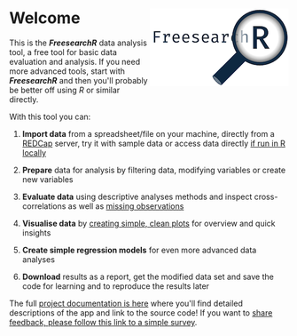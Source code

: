 # Welcome <img src="FreesearchR-logo.png" style="float: right;"/>

This is the ***FreesearchR*** data analysis tool, a free tool for basic data evaluation and analysis. If you need more advanced tools, start with ***FreesearchR*** and then you'll probably be better off using *R* or similar directly.

With this tool you can:

1.  **Import data** from a spreadsheet/file on your machine, directly from a [REDCap](https://projectredcap.org/ "Read more on the data capture tool REDCap") server, try it with sample data or access data directly [if run in R locally](https://agdamsbo.github.io/FreesearchR//#run-locally-on-your-own-machine "Read about running FreesearchR on your local machine")

2.  **Prepare** data for analysis by filtering data, modifying variables or create new variables

3.  **Evaluate data** using descriptive analyses methods and inspect cross-correlations as well as [missing observations](https://agdamsbo.github.io/FreesearchR/articles/missingness.html "Read more about missing data")

4.  **Visualise data** by [creating simple, clean plots](https://agdamsbo.github.io/FreesearchR/articles/visuals.html "See available plot types") for overview and quick insights

5.  **Create simple regression models** for even more advanced data analyses

6.  **Download** results as a report, get the modified data set and save the code for learning and to reproduce the results later

The full [project documentation is here](https://agdamsbo.github.io/FreesearchR/) where you'll find detailed descriptions of the app and link to the source code! If you want to [share feedback, please follow this link to a simple survey](https://redcap.au.dk/surveys/?s=JPCLPTXYDKFA8DA8).
